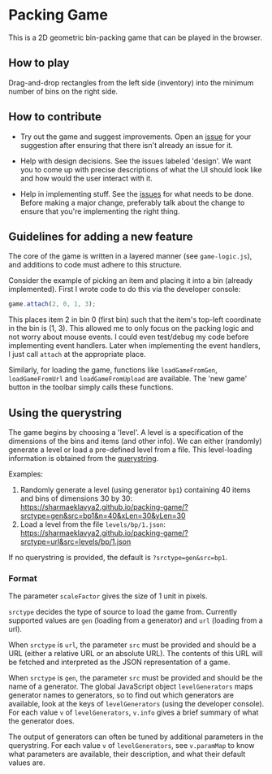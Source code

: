 # Packing Game

This is a 2D geometric bin-packing game that can be played in the browser.

## How to play

Drag-and-drop rectangles from the left side (inventory)
into the minimum number of bins on the right side.

## How to contribute

* Try out the game and suggest improvements.
Open an [issue](https://github.com/sharmaeklavya2/packing-game/issues)
for your suggestion after ensuring that there isn't already an issue for it.

* Help with design decisions. See the issues labeled 'design'.
We want you to come up with precise descriptions of what the UI should look like
and how would the user interact with it.

* Help in implementing stuff. See the
[issues](https://github.com/sharmaeklavya2/packing-game/issues)
for what needs to be done.
Before making a major change, preferably talk about the change to ensure
that you're implementing the right thing.

## Guidelines for adding a new feature

The core of the game is written in a layered manner (see `game-logic.js`),
and additions to code must adhere to this structure.

Consider the example of picking an item and placing it into a bin (already implemented).
First I wrote code to do this via the developer console:
```js
game.attach(2, 0, 1, 3);
```
This places item 2 in bin 0 (first bin) such that
the item's top-left coordinate in the bin is (1, 3).
This allowed me to only focus on the packing logic and not worry about mouse events.
I could even test/debug my code before implementing event handlers.
Later when implementing the event handlers, I just call `attach` at the appropriate place.

Similarly, for loading the game, functions like `loadGameFromGen`, `loadGameFromUrl`
and `loadGameFromUpload` are available.
The 'new game' button in the toolbar simply calls these functions.

## Using the querystring

The game begins by choosing a 'level'.
A level is a specification of the dimensions of the bins and items (and other info).
We can either (randomly) generate a level or load a pre-defined level from a file.
This level-loading information is obtained from the
[querystring](https://en.wikipedia.org/wiki/Query_string).

Examples:

1. Randomly generate a level (using generator `bp1`)
containing 40 items and bins of dimensions 30 by 30:
<https://sharmaeklavya2.github.io/packing-game/?srctype=gen&src=bp1&n=40&xLen=30&yLen=30>
2. Load a level from the file `levels/bp/1.json`:
<https://sharmaeklavya2.github.io/packing-game/?srctype=url&src=levels/bp/1.json>

If no querystring is provided, the default is `?srctype=gen&src=bp1`.

### Format

The parameter `scaleFactor` gives the size of 1 unit in pixels.

`srctype` decides the type of source to load the game from. Currently supported values are
`gen` (loading from a generator) and `url` (loading from a url).

When `srctype` is `url`, the parameter `src` must be provided and should be a URL
(either a relative URL or an absolute URL).
The contents of this URL will be fetched and interpreted as the JSON representation of a game.

When `srctype` is `gen`, the parameter `src` must be provided and should be the name of
a generator. The global JavaScript object `levelGenerators` maps generator names to generators,
so to find out which generators are available, look at the keys of `levelGenerators`
(using the developer console).
For each value `v` of `levelGenerators`, `v.info` gives a brief summary
of what the generator does.

The output of generators can often be tuned by additional parameters in the querystring.
For each value `v` of `levelGenerators`, see `v.paramMap` to know what parameters
are available, their description, and what their default values are.
